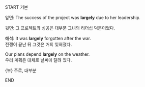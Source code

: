 START
기본

앞면:
The success of the project was **largely** due to her leadership.

뒷면:
그 프로젝트의 성공은 대부분 그녀의 리더십 덕분이었다.

해석:
It was **largely** forgotten after the war.  
전쟁이 끝난 뒤 그것은 거의 잊혀졌다.

Our plans depend **largely** on the weather.  
우리 계획은 대체로 날씨에 달려 있다.

{부} 주로, 대부분
<!--ID: 1747737583443-->
END